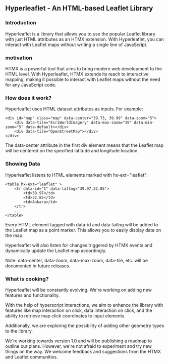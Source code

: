 ## Hyperleaflet - An HTML-based Leaflet Library

### Introduction

Hyperleaflet is a library that allows you to use the popular Leaflet library with just HTML attributes as an HTMX extension. With Hyperleaflet, you can interact with Leaflet maps without writing a single line of JavaScript.

### motivation

HTMX is a powerful tool that aims to bring modern web development to the HTML level. With Hyperleaflet, HTMX extends its reach to interactive mapping, making it possible to interact with Leaflet maps without the need for any JavaScript code.

### How does it work?

Hyperleaflet uses HTML dataset attributes as inputs. For example:

    <div id="map" class="map" data-center="39.73, 39.99" data-zoom="5">
        <div data-tile="EsriWorldImagery" data-max-zoom="19" data-min-zoom="5" data-default></div>
        <div data-tile="OpenStreetMap"></div>
    </div>

The data-center attribute in the first div element means that the Leaflet map will be centered on the specified latitude and longitude location.

### Showing Data
Hyperleaflet listens to HTML elements marked with hx-ext="leaflet":

    <table hx-ext="leaflet" >
        <tr data-id="1" data-latlng="39.97,32.85">
            <td>39.97</td>
            <td>32.85</td>
            <td>Ankara</td>
        </tr>
        ...
    </table>

Every HTML element tagged with data-id and data-latlng will be added to the Leaflet map as a point marker. This allows you to easily display data on the map.

Hyperleaflet will also listen for changes triggered by HTMX events and dynamically update the Leaflet map accordingly.

Note: data-center, data-zoom, data-max-zoom, data-tile, etc. will be documented in future releases.

### What is cooking?

Hyperleaflet will be constantly evolving. 
We're working on adding new features and functionality.

With the help of hyperscript interactions, we aim to enhance the library with features like map interaction on click, data interaction on click, and the ability to retrieve map click coordinates to input elements.

 Additionally, we are exploring the possibility of adding other geometry types to the library.

 We're working towards version 1.0 and will be publishing a roadmap to outline our plans. However, we're not afraid to experiment and try new things on the way. We welcome feedback and suggestions from the HTMX and Leaflet communities.